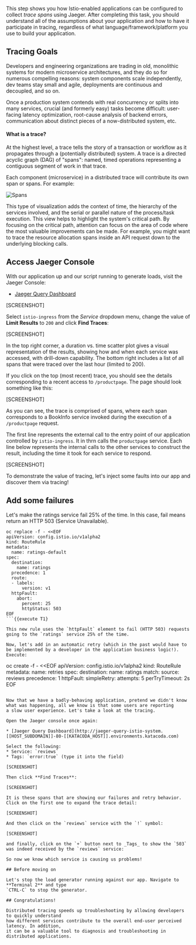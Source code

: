 This step shows you how Istio-enabled applications can be configured to collect
_trace spans_ using Jaeger. After completing this task, you should
understand all of the assumptions about your application and how to have it
participate in tracing, regardless of what language/framework/platform you
use to build your application.

## Tracing Goals
Developers and engineering organizations are trading in old, monolithic systems
for modern microservice architectures, and they do so for numerous compelling
reasons: system components scale independently, dev teams stay small and agile,
deployments are continuous and decoupled, and so on.

Once a production system contends with real concurrency or splits into many
services, crucial (and formerly easy) tasks become difficult: user-facing
latency optimization, root-cause analysis of backend errors, communication
about distinct pieces of a now-distributed system, etc.

#### What is a trace?
At the highest level, a trace tells the story of a transaction or workflow as
it propagates through a (potentially distributed) system. A trace is a directed
acyclic graph (DAG) of "spans": named, timed operations representing a
contiguous segment of work in that trace.

Each component (microservice) in a distributed trace will contribute its
own span or spans. For example:

![Spans](http://opentracing.io/documentation/images/OTOV_3.png)

This type of visualization adds the context of time, the hierarchy of
the services involved, and the serial or parallel nature of the process/task
execution. This view helps to highlight the system's critical path. By focusing
on the critical path, attention can focus on the area of code where the most
valuable improvements can be made. For example, you might want to trace the
resource allocation spans inside an API request down to the underlying blocking calls.

## Access Jaeger Console
With our application up and our script running to generate loads, visit the Jaeger Console:

* [Jaeger Query Dashboard](http://jaeger-query-istio-system.[[HOST_SUBDOMAIN]]-80-[[KATACODA_HOST]].environments.katacoda.com)

[SCREENSHOT]

Select `istio-ingress` from the _Service_ dropdown menu, change the value of **Limit Results** to `200` and click **Find Traces**:

[SCREENSHOT]

In the top right corner, a duration vs. time scatter plot gives a visual representation of the results, showing how and when
each service was accessed, with drill-down capability. The bottom right includes a list of all spans that were traced over the last
hour (limited to 200).

If you click on the top (most recent) trace, you should see the details corresponding
to a recent access to `/productpage`. The page should look something like this:

[SCREENSHOT]

As you can see, the trace is comprised of spans, where each span corresponds to a
BookInfo service invoked during the execution of a `/productpage` request.

The first line represents the external call to the entry point of our application controlled by
 `istio-ingress`. It in thrn calls the `productpage` service. Each line below
represents the internal calls to the other services to construct the result, including the
time it took for each service to respond.

[SCREENSHOT]


To demonstrate the value of tracing, let's inject some faults into our app and discover them via tracing!

## Add some failures

Let's make the ratings service fail 25% of the time. In this case, fail means return an HTTP
503 (Service Unavailable).

```
oc replace -f - <<EOF
apiVersion: config.istio.io/v1alpha2
kind: RouteRule
metadata:
  name: ratings-default
spec:
  destination:
    name: ratings
  precedence: 1
  route:
  - labels:
      version: v1
  httpFault:
    abort:
      percent: 25
      httpStatus: 503
EOF
```{{execute T1}

This new rule uses the `httpFault` element to fail (HTTP 503) requests going to the `ratings` service 25% of the time.

Now, let's add in an automatic retry (which in the past would have to be implemented by a developer in the application business logic!).
Execute:

```
oc create -f - <<EOF
apiVersion: config.istio.io/v1alpha2
kind: RouteRule
metadata:
  name: retries
spec:
  destination:
    name: ratings
  match:
    source: reviews
  precedence: 1
  httpFault:
    simpleRetry:
      attempts: 5
      perTryTimeout: 2s
EOF
```{{execute T1}}

Now that we have a badly-behaving application, pretend we didn't know what was happening, all we know is that some users are reporting
a slow user experience. Let's take a look at the tracing.

Open the Jaeger console once again:

* [Jaeger Query Dashboard](http://jaeger-query-istio-system.[[HOST_SUBDOMAIN]]-80-[[KATACODA_HOST]].environments.katacoda.com)

Select the following:
* Service: `reviews`
* Tags: `error:true` (type it into the field)

[SCREENSHOT]

Then click **Find Traces**:

[SCREENSHOT]

It is these spans that are showing our failures and retry behavior. Click on the first one to expand the trace detail:

[SCREENSHOT]

And then click on the `reviews` service with the `!` symbol:

[SCREENSHOT]

and finally, click on the `+` button next to _Tags_ to show the `503` was indeed received by the `reviews` service:

So now we know which service is causing us problems!

## Before moving on

Let's stop the load generator running against our app. Navigate to **Terminal 2** and type
`CTRL-C` to stop the generator.

## Congratulations!

Distributed tracing speeds up troubleshooting by allowing developers to quickly understand
how different services contribute to the overall end-user perceived latency. In addition,
it can be a valuable tool to diagnosis and troubleshooting in distributed applications.

